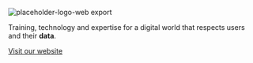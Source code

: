 ![placeholder-logo-web export](https://user-images.githubusercontent.com/23453691/194168634-a07ef75d-88ab-4e94-a225-3cb7878574b5.svg)

Training, technology and expertise for a digital world that respects users and their **data**.

[Visit our website](https://hestia.ai/)
